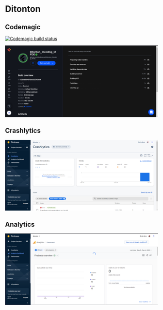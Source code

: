 # Ditonton



## Codemagic
[![Codemagic build status](https://api.codemagic.io/apps/63908300cb6cb1f93c1d8315/6390839fe72f5b80d6dab36a/status_badge.svg)](https://codemagic.io/app/63908300cb6cb1f93c1d8315/build/6390839fe72f5b80d6dab36a)

<img src="https://github.com/RadRasyad/Ditonton_Dicoding_MFDE/blob/master/ss/new_codemg.png" >

## Crashlytics
<img src="https://github.com/RadRasyad/Ditonton_Dicoding_MFDE/blob/master/ss/crash_crop.png" >

## Analytics
<img src="https://github.com/RadRasyad/Ditonton_Dicoding_MFDE/blob/master/ss/ana_crop.png" >
